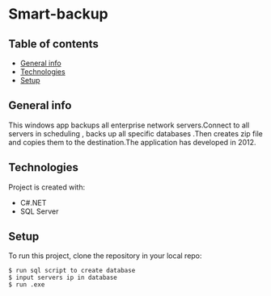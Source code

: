 # Smart-backup


## Table of contents
* [General info](#general-info)
* [Technologies](#technologies)
* [Setup](#setup)

## General info
This windows app backups all enterprise network servers.Connect to all servers in scheduling , backs up all specific databases .Then creates zip file and copies them to the destination.The application has developed in 2012.
	
## Technologies
Project is created with:
* C#.NET
* SQL Server
	
## Setup
To run this project, clone the repository in your local repo:

```
$ run sql script to create database
$ input servers ip in database
$ run .exe
